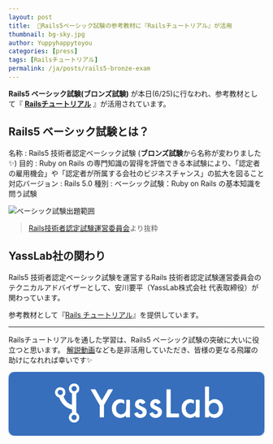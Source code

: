 ```yaml
---
layout: post
title:  📝Rails5ベーシック試験の参考教材に『Railsチュートリアル』が活用
thumbnail: bg-sky.jpg
author: Yuppyhappytoyou
categories: [press]
tags: [Railsチュートリアル]
permalink: /ja/posts/rails5-bronze-exam
---
```


**Rails5 ベーシック試験(ブロンズ試験)** が本日(6/25)に行なわれ、参考教材として『 [**Railsチュートリアル**](https://railstutorial.jp/) 』が活用されています。


## Rails5 ベーシック試験とは？

名称 : Rails5 技術者認定ベーシック試験 (**ブロンズ試験**から名称が変わりました✨)
目的 : Ruby on Rails の専門知識の習得を評価できる本試験により、「認定者の雇用機会」や「認定者が所属する会社のビジネスチャンス」の拡大を図ること
対応バージョン : Rails 5.0
種別 : ベーシック試験：Ruby on Rails の基本知識を問う試験

![ベーシック試験出題範囲](https://i.gyazo.com/4ec2b2a1804127e306b0dd502c2b8581.png)

> [Rails技術者認定試験運営委員会](https://railscp.com/bronze/)より抜粋

## YassLab社の関わり

Rails5 技術者認定ベーシック試験を運営するRails 技術者認定試験運営委員会のテクニカルアドバイザーとして、安川要平（YassLab株式会社 代表取締役）が関わっています。

参考教材として『[Rails チュートリアル](https://railstutorial.jp/)』を提供しています。

-----

Railsチュートリアルを通した学習は、Rails5 ベーシック試験の突破に大いに役立つと思います。
[解説動画](https://railstutorial.jp/trial)なども是非活用していただき、皆様の更なる飛躍の助けになれれば幸いです✨

[![YassLab Inc.](/img/logos/800x200.png)](/)


